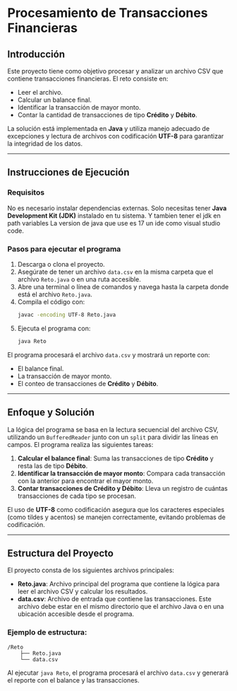 # Procesamiento de Transacciones Financieras

## Introducción
Este proyecto tiene como objetivo procesar y analizar un archivo CSV que contiene transacciones financieras. El reto consiste en:
- Leer el archivo.
- Calcular un balance final.
- Identificar la transacción de mayor monto.
- Contar la cantidad de transacciones de tipo **Crédito** y **Débito**.

La solución está implementada en **Java** y utiliza manejo adecuado de excepciones y lectura de archivos con codificación **UTF-8** para garantizar la integridad de los datos.

---

## Instrucciones de Ejecución

### Requisitos
No es necesario instalar dependencias externas. Solo necesitas tener **Java Development Kit (JDK)** instalado en tu sistema. Y tambien tener el jdk en path variables
La version de java que use es 17
un ide como visual studio code.

### Pasos para ejecutar el programa
1. Descarga o clona el proyecto.
2. Asegúrate de tener un archivo `data.csv` en la misma carpeta que el archivo `Reto.java` o en una ruta accesible.
3. Abre una terminal o línea de comandos y navega hasta la carpeta donde está el archivo `Reto.java`.
4. Compila el código con:
   ```bash
   javac -encoding UTF-8 Reto.java
   ```
5. Ejecuta el programa con:
   ```bash
   java Reto
   ```
El programa procesará el archivo `data.csv` y mostrará un reporte con:
- El balance final.
- La transacción de mayor monto.
- El conteo de transacciones de **Crédito** y **Débito**.

---

## Enfoque y Solución
La lógica del programa se basa en la lectura secuencial del archivo CSV, utilizando un `BufferedReader` junto con un `split` para dividir las líneas en campos. El programa realiza las siguientes tareas:
1. **Calcular el balance final**: Suma las transacciones de tipo **Crédito** y resta las de tipo **Débito**.
2. **Identificar la transacción de mayor monto**: Compara cada transacción con la anterior para encontrar el mayor monto.
3. **Contar transacciones de Crédito y Débito**: Lleva un registro de cuántas transacciones de cada tipo se procesan.

El uso de **UTF-8** como codificación asegura que los caracteres especiales (como tildes y acentos) se manejen correctamente, evitando problemas de codificación.

---

## Estructura del Proyecto
El proyecto consta de los siguientes archivos principales:
- **Reto.java**: Archivo principal del programa que contiene la lógica para leer el archivo CSV y calcular los resultados.
- **data.csv**: Archivo de entrada que contiene las transacciones. Este archivo debe estar en el mismo directorio que el archivo Java o en una ubicación accesible desde el programa.

### Ejemplo de estructura:
```plaintext
/Reto
    ├── Reto.java
    └── data.csv
```

Al ejecutar `java Reto`, el programa procesará el archivo `data.csv` y generará el reporte con el balance y las transacciones.  